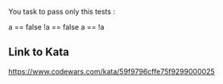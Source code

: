 You task to pass only this tests :

a == false
!a == false
a == !a

## Link to Kata
https://www.codewars.com/kata/59f9796cffe75f9299000025